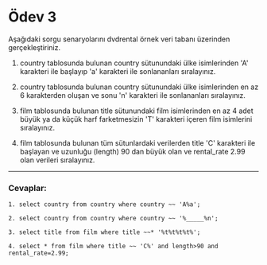 # Ödev 3

Aşağıdaki sorgu senaryolarını dvdrental örnek veri tabanı üzerinden gerçekleştiriniz.

1. country tablosunda bulunan country sütunundaki ülke isimlerinden 'A' karakteri ile başlayıp 'a' karakteri ile
   sonlananları sıralayınız.

2. country tablosunda bulunan country sütunundaki ülke isimlerinden en az 6 karakterden oluşan ve sonu 'n' karakteri ile
   sonlananları sıralayınız.

3. film tablosunda bulunan title sütunundaki film isimlerinden en az 4 adet büyük ya da küçük harf farketmesizin 'T'
   karakteri içeren film isimlerini sıralayınız.

4. film tablosunda bulunan tüm sütunlardaki verilerden title 'C' karakteri ile başlayan ve uzunluğu (length) 90 dan
   büyük olan ve rental_rate 2.99 olan verileri sıralayınız.

---

### Cevaplar:

```
1. select country from country where country ~~ 'A%a';

2. select country from country where country ~~ '%_____%n';

3. select title from film where title ~~* '%t%t%t%t%';

4. select * from film where title ~~ 'C%' and length>90 and rental_rate=2.99;
```